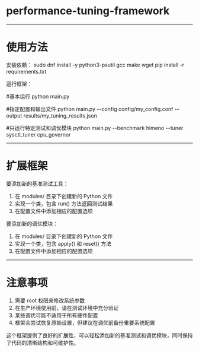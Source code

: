 # performance-tuning-framework
--------------------------------------------------------------------
# 使用方法

安装依赖：
sudo dnf install -y python3-psutil gcc make wget
pip install -r requirements.txt

运行框架：

#基本运行
python main.py

#指定配置和输出文件
python main.py --config config/my_config.conf --output results/my_tuning_results.json

#只运行特定测试和调优模块
python main.py --benchmark himeno --tuner sysctl_tuner cpu_governor

--------------------------------------------------------------------
# 扩展框架

要添加新的基准测试工具：
1) 在 modules/ 目录下创建新的 Python 文件
2) 实现一个类，包含 run() 方法返回测试结果
3) 在配置文件中添加相应的配置选项

要添加新的调优模块：
1) 在 modules/ 目录下创建新的 Python 文件
2) 实现一个类，包含 apply() 和 reset() 方法
3) 在配置文件中添加相应的配置选项

--------------------------------------------------------------------

# 注意事项
1) 需要 root 权限来修改系统参数
2) 在生产环境使用前，请在测试环境中充分验证
3) 某些调优可能不适用于所有硬件配置
4) 框架会尝试恢复原始设置，但建议在调优前备份重要系统配置

这个框架提供了良好的扩展性，可以轻松添加新的基准测试和调优模块，同时保持了代码的清晰结构和可维护性。
